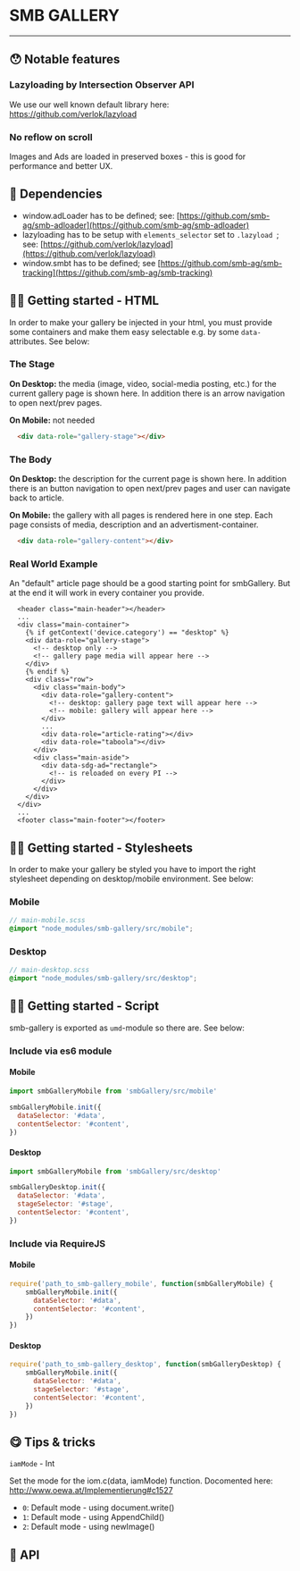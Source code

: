 # SMB GALLERY

---

## 😯 Notable features

### Lazyloading by Intersection Observer API

We use our well known default library here: https://github.com/verlok/lazyload

### No reflow on scroll

Images and Ads are loaded in preserved boxes - this is good for performance and better UX.

## 👾 Dependencies

- window.adLoader has to be defined; see: [https://github.com/smb-ag/smb-adloader](https://github.com/smb-ag/smb-adloader)
- lazyloading has to be setup with `elements_selector` set to `.lazyload `; see: [https://github.com/verlok/lazyload](https://github.com/verlok/lazyload)
- window.smbt has to be defined; see [https://github.com/smb-ag/smb-tracking](https://github.com/smb-ag/smb-tracking)

## 👨‍💻 Getting started - HTML

In order to make your gallery be injected in your html, you must provide some containers and make them easy selectable e.g. by some `data-` attributes. See below:

### The Stage

**On Desktop:** the media (image, video, social-media posting, etc.) for the current gallery page is shown here. In addition there is an arrow navigation to open next/prev pages.

**On Mobile:** not needed

```html
  <div data-role="gallery-stage"></div>
```

### The Body

**On Desktop:** the description for the current page is shown here. In addition there is an button navigation to open next/prev pages and user can navigate back to article.

**On Mobile:** the gallery with all pages is rendered here in one step. Each page consists of media, description and an advertisment-container.

```html
  <div data-role="gallery-content"></div>
```

### Real World Example

An "default" article page should be a good starting point for smbGallery. But at the end it will work in every container you provide.

```twig
  <header class="main-header"></header>
  ...
  <div class="main-container">
  	{% if getContext('device.category') == "desktop" %}
    <div data-role="gallery-stage">
      <!-- desktop only -->
      <!-- gallery page media will appear here -->
    </div>
    {% endif %}
    <div class="row">
      <div class="main-body">
        <div data-role="gallery-content">
          <!-- desktop: gallery page text will appear here -->
          <!-- mobile: gallery will appear here -->
        </div>
        ...
        <div data-role="article-rating"></div>
        <div data-role="taboola"></div>
      </div>
      <div class="main-aside">
        <div data-sdg-ad="rectangle">
          <!-- is reloaded on every PI -->
        </div>
      </div>
    </div>
  </div>
  ...
  <footer class="main-footer"></footer>
```

## 👨‍💻 Getting started - Stylesheets

In order to make your gallery be styled you have to import the right stylesheet depending on desktop/mobile environment. See below:

### Mobile
```scss
// main-mobile.scss
@import "node_modules/smb-gallery/src/mobile";
```

### Desktop
```scss
// main-desktop.scss
@import "node_modules/smb-gallery/src/desktop";
```
## 👨‍💻 Getting started - Script
smb-gallery is exported as `umd`-module so there are. See below:

### Include via es6 module

#### Mobile
```javascript
import smbGalleryMobile from 'smbGallery/src/mobile'

smbGalleryMobile.init({
  dataSelector: '#data',
  contentSelector: '#content',
})
```

#### Desktop
```javascript
import smbGalleryMobile from 'smbGallery/src/desktop'

smbGalleryDesktop.init({
  dataSelector: '#data',
  stageSelector: '#stage',
  contentSelector: '#content',
})
```

### Include via RequireJS

#### Mobile
```javascript
require('path_to_smb-gallery_mobile', function(smbGalleryMobile) {
	smbGalleryMobile.init({
	  dataSelector: '#data',
	  contentSelector: '#content',
	})
})
```

#### Desktop
```javascript
require('path_to_smb-gallery_desktop', function(smbGalleryDesktop) {
	smbGalleryMobile.init({
	  dataSelector: '#data',
	  stageSelector: '#stage',
	  contentSelector: '#content',
	})
})
```

## 😋 Tips & tricks
`iamMode` - Int

Set the mode for the iom.c(data, iamMode) function. Docomented here: http://www.oewa.at/Implementierung#c1527
- `0`: Default mode - using document.write()
- `1`: Default mode - using AppendChild()
- `2`: Default mode - using newImage()
## 🔌 API
